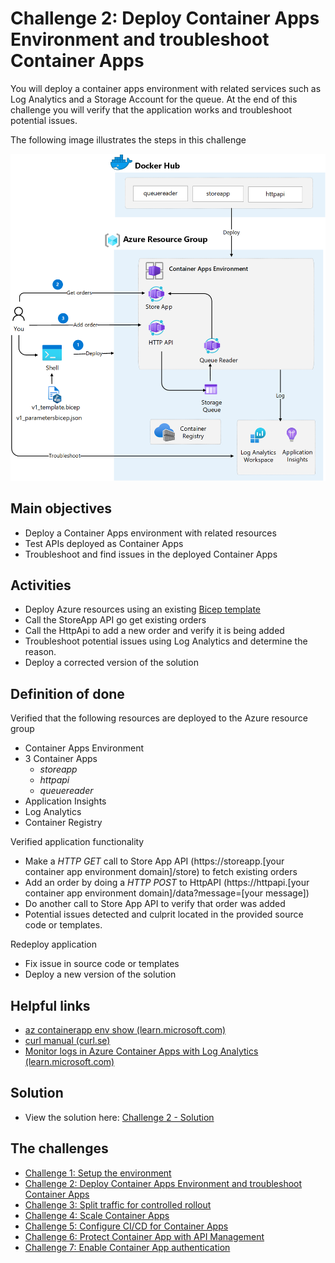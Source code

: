 # Challenge 2: Deploy Container Apps Environment and troubleshoot Container Apps
You will deploy a container apps environment with related services such as Log Analytics and a Storage Account for the queue. At the end of this challenge you will verify that the application works and troubleshoot potential issues. 


The following image illustrates the steps in this challenge

![](images/challenge-2-overview.png)


## Main objectives
- Deploy a Container Apps environment with related resources
- Test APIs deployed as Container Apps
- Troubleshoot and find issues in the deployed Container Apps

## Activities

- Deploy Azure resources using an existing [Bicep template](..\v1_template.bicep)
- Call the StoreApp API go get existing orders
- Call the HttpApi to add a new order and verify it is being added
- Troubleshoot potential issues using Log Analytics and determine the reason. 
- Deploy a corrected version of the solution


## Definition of done
Verified that the following resources are deployed to the Azure resource group
  - Container Apps Environment
  - 3 Container Apps 
    - _storeapp_
    - _httpapi_
    - _queuereader_
- Application Insights
- Log Analytics
- Container Registry

Verified application functionality
- Make a _HTTP GET_ call to Store App API (https://storeapp.[your container app environment domain]/store) to fetch existing orders
- Add an order by doing a _HTTP POST_ to HttpAPI (https://httpapi.[your container app environment domain]/data?message=[your message])
- Do another call to Store App API to verify that order was added
- Potential issues detected and culprit located in the provided source code or templates.

Redeploy application
- Fix issue in source code or templates
- Deploy a new version of the solution

## Helpful links
- [az containerapp env show (learn.microsoft.com)](https://learn.microsoft.com/en-us/cli/azure/containerapp/env?view=azure-cli-latest#az-containerapp-env-show)
- [curl manual (curl.se)](https://curl.se/docs/manual.html)
- [Monitor logs in Azure Container Apps with Log Analytics (learn.microsoft.com)](https://learn.microsoft.com/en-us/azure/container-apps/log-monitoring?tabs=bash)

## Solution
- View the solution here: [Challenge 2 - Solution](solution2.md)

## The challenges

- [Challenge 1: Setup the environment](challenge1.md)
- [Challenge 2: Deploy Container Apps Environment and troubleshoot Container Apps](challenge2.md)
- [Challenge 3: Split traffic for controlled rollout](challenge3.md)
- [Challenge 4: Scale Container Apps](challenge4.md)
- [Challenge 5: Configure CI/CD for Container Apps](challenge5.md)
- [Challenge 6: Protect Container App with API Management](challenge6.md)
- [Challenge 7: Enable Container App authentication](challenge7.md)

